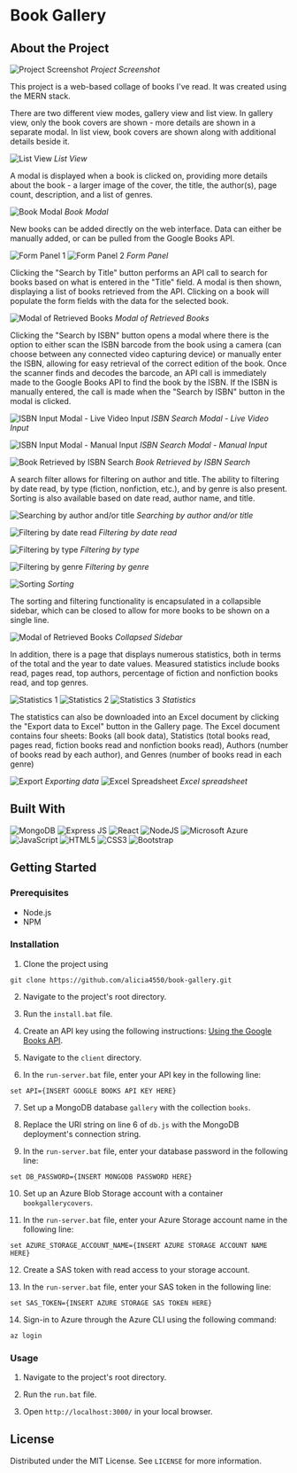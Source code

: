# Book Gallery

## About the Project

![Project Screenshot](demo_img/demo1.png)
*Project Screenshot*

This project is a web-based collage of books I've read. It was created using the MERN stack.

There are two different view modes, gallery view and list view. In gallery view, only the book covers are shown - more details are shown in a separate modal. In list view, book covers are shown along with additional details beside it.

![List View](demo_img/demo7.png)
*List View*

A modal is displayed when a book is clicked on, providing more details about the book - a larger image of the cover, the title, the author(s), page count, description, and a list of genres.

![Book Modal](demo_img/demo2.png)
*Book Modal*

New books can be added directly on the web interface. Data can either be manually added, or can be pulled from the Google Books API. 

![Form Panel 1](demo_img/demo3.png)
![Form Panel 2](demo_img/demo8.png)
*Form Panel*

Clicking the "Search by Title" button performs an API call to search for books based on what is entered in the "Title" field. A modal is then shown, displaying a list of books retrieved from the API. Clicking on a book will populate the form fields with the data for the selected book. 

![Modal of Retrieved Books](demo_img/demo6.png)
*Modal of Retrieved Books*

Clicking the "Search by ISBN" button opens a modal where there is the option to either scan the ISBN barcode from the book using a camera (can choose between any connected video capturing device) or manually enter the ISBN, allowing for easy retrieval of the correct edition of the book. Once the scanner finds and decodes the barcode, an API call is immediately made to the Google Books API to find the book by the ISBN. If the ISBN is manually entered, the call is made when the "Search by ISBN" button in the modal is clicked.

![ISBN Input Modal - Live Video Input](demo_img/demo15.png)
*ISBN Search Modal - Live Video Input*

![ISBN Input Modal - Manual Input](demo_img/demo16.png)
*ISBN Search Modal - Manual Input*

![Book Retrieved by ISBN Search](demo_img/demo17.png)
*Book Retrieved by ISBN Search*

A search filter allows for filtering on author and title. The ability to filtering by date read, by type (fiction, nonfiction, etc.), and by genre is also present. Sorting is also available based on date read, author name, and title.

![Searching by author and/or title](demo_img/demo4.png)
*Searching by author and/or title*

![Filtering by date read](demo_img/demo20.png)
*Filtering by date read*

![Filtering by type](demo_img/demo9.png)
*Filtering by type*

![Filtering by genre](demo_img/demo10.png)
*Filtering by genre*

![Sorting](demo_img/demo5.png)
*Sorting*

The sorting and filtering functionality is encapsulated in a collapsible sidebar, which can be closed to allow for more books to be shown on a single line.

![Modal of Retrieved Books](demo_img/demo14.png)
*Collapsed Sidebar*

In addition, there is a page that displays numerous statistics, both in terms of the total and the year to date values. Measured statistics include books read, pages read, top authors, percentage of fiction and nonfiction books read, and top genres.

![Statistics 1](demo_img/demo11.png)
![Statistics 2](demo_img/demo12.png)
![Statistics 3](demo_img/demo13.png)
*Statistics* 

The statistics can also be downloaded into an Excel document by clicking the "Export data to Excel" button in the Gallery page. The Excel document contains four sheets: Books (all book data), Statistics (total books read, pages read, fiction books read and nonfiction books read), Authors (number of books read by each author), and Genres (number of books read in each genre)

![Export](demo_img/demo18.png)
*Exporting data*
![Excel Spreadsheet](demo_img/demo19.png)
*Excel spreadsheet*

## Built With
![MongoDB](https://img.shields.io/badge/MongoDB-4EA94B?style=for-the-badge&logo=mongodb&logoColor=white)
![Express JS](https://img.shields.io/badge/Express%20js-000000?style=for-the-badge&logo=express&logoColor=white)
![React](https://img.shields.io/badge/react-%2320232a.svg?style=for-the-badge&logo=react&logoColor=%2361DAFB)
![NodeJS](https://img.shields.io/badge/Node%20js-339933?style=for-the-badge&logo=nodedotjs&logoColor=white)
![Microsoft Azure](https://img.shields.io/badge/microsoft%20azure-0089D6?style=for-the-badge&logo=microsoft-azure&logoColor=white)
![JavaScript](https://img.shields.io/badge/javascript-%23323330.svg?style=for-the-badge&logo=javascript&logoColor=%23F7DF1E)
![HTML5](https://img.shields.io/badge/html5-%23E34F26.svg?style=for-the-badge&logo=html5&logoColor=white)
![CSS3](https://img.shields.io/badge/css3-%231572B6.svg?style=for-the-badge&logo=css3&logoColor=white)
![Bootstrap](https://img.shields.io/badge/Bootstrap-563D7C?style=for-the-badge&logo=bootstrap&logoColor=white)

## Getting Started

### Prerequisites

+ Node.js
+ NPM

### Installation

1. Clone the project using 
```
git clone https://github.com/alicia4550/book-gallery.git
```

2. Navigate to the project's root directory.

3. Run the `install.bat` file.

4. Create an API key using the following instructions: [Using the Google Books API](https://developers.google.com/books/docs/v1/using).

5. Navigate to the `client` directory.

6. In the `run-server.bat` file, enter your API key in the following line:
```
set API={INSERT GOOGLE BOOKS API KEY HERE}
```

7. Set up a MongoDB database `gallery` with the collection `books`.

8. Replace the URI string on line 6 of `db.js` with the MongoDB deployment's connection string.

9. In the `run-server.bat` file, enter your database password in the following line:
```
set DB_PASSWORD={INSERT MONGODB PASSWORD HERE}
```

10. Set up an Azure Blob Storage account with a container `bookgallerycovers`.

11. In the `run-server.bat` file, enter your Azure Storage account name in the following line:
```
set AZURE_STORAGE_ACCOUNT_NAME={INSERT AZURE STORAGE ACCOUNT NAME HERE}
```

12. Create a SAS token with read access to your storage account.

13. In the `run-server.bat` file, enter your SAS token in the following line:
```
set SAS_TOKEN={INSERT AZURE STORAGE SAS TOKEN HERE}
```

14. Sign-in to Azure through the Azure CLI using the following command:
```
az login
```

### Usage

1. Navigate to the project's root directory.

2. Run the `run.bat` file.

3. Open `http://localhost:3000/` in your local browser.

## License

Distributed under the MIT License. See `LICENSE` for more information.